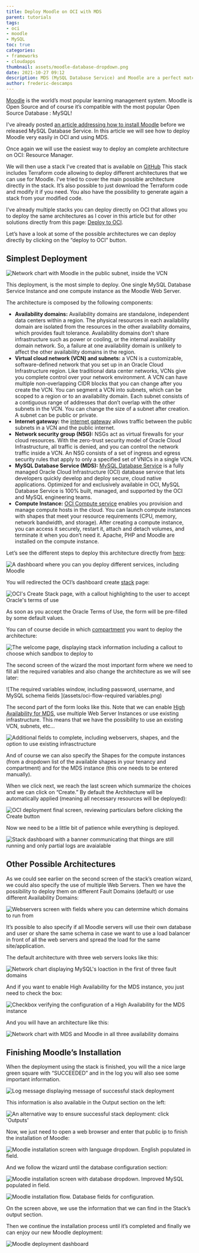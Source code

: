 ```yaml
---
title: Deploy Moodle on OCI with MDS
parent: tutorials
tags:
- oci
- moodle
- MySQL
toc: true
categories:
- frameworks
- cloudapps
thumbnail: assets/moodle-database-dropdown.png
date: 2021-10-27 09:12
description: MDS (MySQL Database Service) and Moodle are a perfect match for OCI. In this tutorial, you'll learn how to deploy this popular learning management system with OCI.
author: frederic-descamps
---
```


[Moodle](https://moodle.org/) is the world’s most popular learning management system. Moodle is Open Source and of course it’s compatible with the most popular Open Source Database : MySQL!

I've already posted [an article addressing how to install Moodle](https://lefred.be/content/using-oci-to-install-moodle-with-mysql-8-0/) before we released MySQL Database Service. In this article we will see how to deploy Moodle very easily in OCI and using MDS.

Once again we will use the easiest way to deploy an complete architecture on OCI: Resource Manager.

We will then use a stack I’ve created that is available on [GitHub](https://github.com/lefred/oci-moodle-mds) This stack includes Terraform code allowing to deploy different architectures that we can use for Moodle. I’ve tried to cover the main possible architecture directly in the stack. It’s also possible to just download the Terraform code and modify it if you need. You also have the possibility to generate again a stack from your modified code.

I’ve already multiple stacks you can deploy directly on OCI that allows you to deploy the same architectures as I cover in this article but for other solutions directly from this page: [Deploy to OCI](https://lefred.be/deploy-to-oci/).

Let’s have a look at some of the possible architectures we can deploy directly by clicking on the “deploy to OCI” button.

## Simplest Deployment

![Network chart with Moodle in the public subnet, inside the VCN](assets/OCI-avail-domain-1.png)

This deployment, is the most simple to deploy. One single MySQL Database Service Instance and one compute instance as the Moodle Web Server.

The architecture is composed by the following components:

* **Availability domains:** Availability domains are standalone, independent data centers within a region. The physical resources in each availability domain are isolated from the resources in the other availability domains, which provides fault tolerance. Availability domains don’t share infrastructure such as power or cooling, or the internal availability domain network. So, a failure at one availability domain is unlikely to affect the other availability domains in the region.
* **Virtual cloud network (VCN) and subnets:** a VCN is a customizable, software-defined network that you set up in an Oracle Cloud Infrastructure region. Like traditional data center networks, VCNs give you complete control over your network environment. A VCN can have multiple non-overlapping CIDR blocks that you can change after you create the VCN. You can segment a VCN into subnets, which can be scoped to a region or to an availability domain. Each subnet consists of a contiguous range of addresses that don’t overlap with the other subnets in the VCN. You can change the size of a subnet after creation. A subnet can be public or private.
* **Internet gateway:** the [internet gateway](https://docs.oracle.com/en-us/iaas/Content/Network/Tasks/managingIGs.htm) allows traffic between the public subnets in a VCN and the public internet.
* **Network security group (NSG):** NSGs act as virtual firewalls for your cloud resources. With the zero-trust security model of Oracle Cloud Infrastructure, all traffic is denied, and you can control the network traffic inside a VCN. An NSG consists of a set of ingress and egress security rules that apply to only a specified set of VNICs in a single VCN.
* **MySQL Database Service (MDS):** [MySQL Database Service](https://docs.oracle.com/en-us/iaas/mysql-database/index.html) is a fully managed Oracle Cloud Infrastructure (OCI) database service that lets developers quickly develop and deploy secure, cloud native applications. Optimized for and exclusively available in OCI, MySQL Database Service is 100% built, managed, and supported by the OCI and MySQL engineering teams.
* **Compute Instance:** [OCI Compute service](https://docs.oracle.com/en-us/iaas/Content/Compute/Concepts/computeoverview.htm) enables you provision and manage compute hosts in the cloud. You can launch compute instances with shapes that meet your resource requirements (CPU, memory, network bandwidth, and storage). After creating a compute instance, you can access it securely, restart it, attach and detach volumes, and terminate it when you don’t need it. Apache, PHP and Moodle are installed on the compute instance.

Let’s see the different steps to deploy this architecture directly from [here](https://lefred.be/deploy-to-oci/):

![A dashboard where you can you deploy different services, including Moodle](assets/deploy-to-oci-callout.png)

You will redirected the OCI’s dashboard create [stack](https://docs.oracle.com/en/cloud/paas/cloud-stack-manager/csmug/oracle-cloud-stack-manager.htm) page:

![OCI's Create Stack page, with a callout highlighting to the user to accept Oracle's terms of use](assets/oci-flow-create-stack-w-callout.png)

As soon as you accept the Oracle Terms of Use, the form will be pre-filled by some default values.

You can of course decide in which [compartment](https://docs.oracle.com/en-us/iaas/Content/Identity/Tasks/managingcompartments.htm) you want to deploy the architecture:

![The welcome page, displaying stack information including a callout to choose which sandbox to deploy to](assets/oci-flow-create-compartment-sandbox-highlight.png)

The second screen of the wizard the most important form where we need to fill all the required variables and also change the architecture as we will see later:

![The required variables window, including password, username, and MySQL schema fields ](assets/oci-flow-required variables.png)

The second part of the form looks like this. Note that we can enable [High Availability for MDS](https://blogs.oracle.com/mysql/mysql-database-service-with-high-availability), use multiple Web Server Instances or use existing infrastructure. This means that we have the possibility to use an existing VCN, subnets, etc… 

![Additional fields to complete, including webservers, shapes, and the option to use existing infrasctructure](assets/oci-flow-webservers-shapes-fields.png)

And of course we can also specify the Shapes for the compute instances (from a dropdown list of the available shapes in your tenancy and compartment) and for the MDS instance (this one needs to be entered manually).

When we click next, we reach the last screen which summarize the choices and we can click on “Create.” By default the Architecture will be automatically applied (meaning all necessary resources will be deployed):

![OCI deployment final screen, reviewing particulars before clicking the Create button](assets/oci-flow-review-step-create-callout.png)

Now we need to be a little bit of patience while everything is deployed.

![Stack dashboard with a banner communicating that things are still running and only partial logs are avaialable](assets/stack-with-banner-partial-logs.png)

## Other Possible Architectures

As we could see earlier on the second screen of the stack’s creation wizard, we could also specify the use of multiple Web Servers. Then we have the possibility to deploy them on different Fault Domains (default) or use different Availability Domains:

![Webservers screen with fields where you can determine which domains to run from](assets/oci-webservers-with-domain-fields.png)

It’s possible to also specify if all Moodle servers will use their own database and user or share the same schema in case we want to use a load balancer in front of all the web servers and spread the load for the same site/application.

The default architecture with three web servers looks like this:

![Network chart displaying MySQL's loaction in the first of three fault domains](assets/oci-moodle-mysql-in-fault-domains.png)

And if you want to enable High Availability for the MDS instance, you just need to check the box:

![Checkbox verifying the configuration of a High Availability for the MDS instance](assets/oci-high-availability-for-mds-toggle.png)

And you will have an architecture like this:

![Network chart with MDS and Moodle in all three availability domains](assets/oci-chart-moodle-mds-all-domains.png)

 ## Finishing Moodle’s Installation

When the deployment using the stack is finished, you will the a nice large green square with “SUCCEEDED” and in the log you will also see some important information.

![Log message displaying message of successful stack deployment](assets/oci-stack-deployment-success-log-msg.png)

This information is also available in the Output section on the left:

![An alternative way to ensure successful stack deployment: click 'Outputs'](assets/oci-stack-deployment-outputs-selected.png)

Now, we just need to open a web browser and enter that public ip to finish the installation of Moodle:

![Moodle installation screen with language dropdown. English populated in field.](assets/moodle-select-language.png)

And we follow the wizard until the database configuration section:

![Moodle installation screen with database dropdown. Improved MySQL populated in field.](assets/moodle-database-dropdown.png)

![Moodle installation flow. Database fields for configuration.](assets/moodle-database-settings.png)

On the screen above, we use the information that we can find in the Stack’s output section.

Then we continue the installation process until it’s completed and finally we can enjoy our new Moodle deployment:

![Moodle deployment dashboard](assets/moodle-deployment-dashboard.png)
